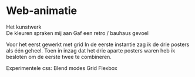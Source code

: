 # Web-animatie

Het kunstwerk <br>
De kleuren spraken mij aan
Gaf een retro / bauhaus gevoel

Voor het eerst gewerkt met grid
In de eerste instantie zag ik de drie posters als één geheel. Toen in inzag dat het drie aparte posters waren heb ik besloten om de eerste twee te combineren.

Experimentele css:
Blend modes
Grid
Flexbox
